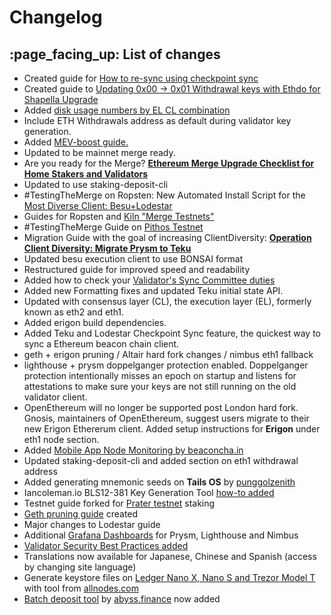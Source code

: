 # Changelog

## :page\_facing\_up: List of changes

* Created guide for [How to re-sync using checkpoint sync](part-iii-tips/how-to-re-sync-using-checkpoint-sync.md)
* Created guide to [Updating 0x00 -> 0x01 Withdrawal keys with Ethdo for Shapella Upgrade](../update-withdrawal-keys-for-ethereum-validator-bls-to-execution-change-or-0x00-to-0x01-with-ethdo.md)
* Added [disk usage numbers by EL CL combination](part-iii-tips/disk-usage-by-execution-consensus-client.md)
* Include ETH Withdrawals address as default during validator key generation.
* Added [MEV-boost guide.](../mev-boost/)
* Updated to be mainnet merge ready.
* Are you ready for the Merge? [**Ethereum Merge Upgrade Checklist for Home Stakers and Validators**](https://www.coincashew.com/coins/overview-eth/ethereum-merge-upgrade-checklist-for-home-stakers-and-validators)
* Updated to use staking-deposit-cli
* \#TestingTheMerge on Ropsten: New Automated Install Script for the [Most Diverse Client: Besu+Lodestar](https://github.com/coincashew/ethereum-scripts/blob/main/README.md)
* Guides for Ropsten and [Kiln "Merge Testnets"](https://www.coincashew.com/coins/overview-eth/guide-or-besu-+-lodestar-or-most-viable-diverse-client-or-staking-ethereum-on-kiln-testnet)
* \#TestingTheMerge Guide on [Pithos Testnet](https://www.coincashew.com/coins/overview-eth/guide-or-how-to-setup-a-validator-for-ethereum-staking-on-pithos-testnet-in-10-minutes-or-less)
* Migration Guide with the goal of increasing ClientDiversity: [**Operation Client Diversity: Migrate Prysm to Teku**](https://www.coincashew.com/coins/overview-eth/guide-or-operation-client-diversity-migrate-prysm-to-teku)
* Updated besu execution client to use BONSAI format
* Restructured guide for improved speed and readability
* Added how to check your [Validator's Sync Committee duties](part-ii-maintenance/checking-my-eth-validators-sync-committee-duties.md)
* Added new Formatting fixes and updated Teku initial state API.
* Updated with consensus layer (CL), the execution layer (EL), formerly known as eth2 and eth1.
* Added erigon build dependencies.
* Added Teku and Lodestar Checkpoint Sync feature, the quickest way to sync a Ethereum beacon chain client.
* geth + erigon pruning / Altair hard fork changes / nimbus eth1 fallback
* lighthouse + prysm doppelganger protection enabled. Doppelganger protection intentionally misses an epoch on startup and listens for attestations to make sure your keys are not still running on the old validator client.
* OpenEthereum will no longer be supported post London hard fork. Gnosis, maintainers of OpenEthereum, suggest users migrate to their new Erigon Ethererum client. Added setup instructions for **Erigon** under eth1 node section.
* Added [Mobile App Node Monitoring by beaconcha.in](part-i-installation/mobile-app-node-monitoring-by-beaconchain.md)
* Updated staking-deposit-cli and added section on eth1 withdrawal address
* Added generating mnemonic seeds on **Tails OS** by [punggolzenith](https://github.com/punggolzenith)
* Iancoleman.io BLS12-381 Key Generation Tool [how-to added](part-iii-tips/eip2333-key-generator-by-iancoleman-io.md)
* Testnet guide forked for [Prater testnet](../guide-or-how-to-setup-a-validator-on-eth2-testnet-prater/) staking
* [Geth pruning guide](part-ii-maintenance/pruning-the-execution-client-to-free-up-disk-space.md) created
* Major changes to Lodestar guide
* Additional [Grafana Dashboards](part-i-installation/monitoring-your-validator-with-grafana-and-prometheus.md) for Prysm, Lighthouse and Nimbus
* [Validator Security Best Practices added](part-i-installation/guide-or-security-best-practices-for-a-eth2-validator-beaconchain-node.md)
* Translations now available for Japanese, Chinese and Spanish (access by changing site language)
* Generate keystore files on [Ledger Nano X, Nano S and Trezor Model T](part-i-installation/signing-up-to-be-a-validator-at-the-launchpad.md) with tool from [allnodes.com](https://twitter.com/Allnodes/status/1390020240541618177?s=20)
* [Batch deposit tool](part-i-installation/signing-up-to-be-a-validator-at-the-launchpad.md) by [abyss.finance](https://twitter.com/AbyssFinance/status/1379732382044069888) now added
